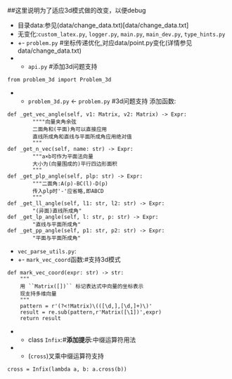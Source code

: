 ##这里说明为了适应3d模式做的改变，以便debug
- 目录data:参见(data/change_data.txt)[data/change_data.txt]
- 无变化:`custom_latex.py`, `logger.py`, `main.py`, `main_dev.py`, `type_hints.py`
- +- `problem.py` #坐标传递优化,对应data/point.py变化(详情参见data/change_data.txt)
- + `api.py` #添加3d问题支持

```
from problem_3d import Problem_3d 
```
- + `problem_3d.py` ← `problem.py` #3d问题支持
添加函数:

```
def _get_vec_angle(self, v1: Matrix, v2: Matrix) -> Expr:
        """"向量夹角余弦
        二面角和(平面)角可以直接应用
        直线所成角和直线与平面所成角应用绝对值
        """
def _get_n_vec(self, name: str) -> Expr:
        """a×b可作为平面法向量
        大小为(向量围成的)平行四边形面积
        """
def _get_plp_angle(self, plp: str) -> Expr:
        """二面角:A(p)-BC(l)-D(p)
        传入plp时'-'应省略,即ABCD
        """
def _get_ll_angle(self, l1: str, l2: str) -> Expr:
        "(异面)直线所成角"
def _get_lp_angle(self, l: str, p: str) -> Expr:
        "直线与平面所成角"
def _get_pp_angle(self, p1: str, p2: str) -> Expr:
        "平面与平面所成角"
```
- `vec_parse_utils.py`:
- +- `mark_vec_coord`函数:#支持3d模式

```
def mark_vec_coord(expr: str) -> str:
    """
    用 ``Matrix([])`` 标记表达式中向量的坐标表示
    现支持多维向量
    """
    pattern = r'(?<!Matrix)\(([\d,],[\d,]+)\)'
    result = re.sub(pattern,r'Matrix([\1])',expr)
    return result
```
- + class `Infix`:#**添加提示**:中缀运算符用法
- + (`cross`)叉乘中缀运算符支持

```
cross = Infix(lambda a, b: a.cross(b))
```